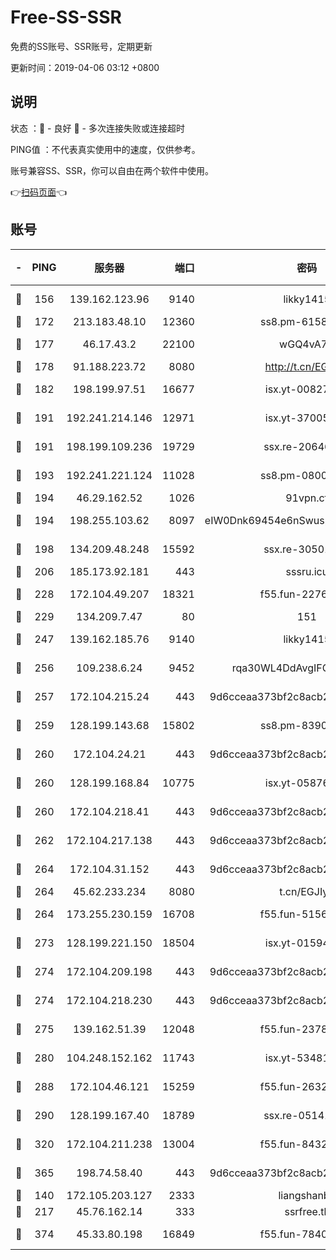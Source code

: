# Free-SS-SSR

免费的SS账号、SSR账号，定期更新

更新时间：2019-04-06 03:12 +0800

## 说明

状态     ：🙂 - 良好 🙁 - 多次连接失败或连接超时

PING值   ：不代表真实使用中的速度，仅供参考。

账号兼容SS、SSR，你可以自由在两个软件中使用。

👉[扫码页面](https://liesauer.github.io/Free-SS-SSR/)👈

## 账号

|-|PING|服务器|端口|密码|加密方式|区域|
|:----:|:----:|:-----:|-----:|:----:|:----:|:----:|
|🙂|156|139.162.123.96|9140|likky1415|aes-256-cfb|JP|
|🙂|172|213.183.48.10|12360|ss8.pm-61585593|rc4-md5|RU|
|🙂|177|46.17.43.2|22100|wGQ4vA7D|aes-256-gcm|RU|
|🙂|178|91.188.223.72|8080|http://t.cn/EGJIyrl|rc4-md5|RU|
|🙂|182|198.199.97.51|16677|isx.yt-00827286|aes-256-cfb|US|
|🙂|191|192.241.214.146|12971|isx.yt-37005229|aes-256-cfb|US|
|🙂|191|198.199.109.236|19729|ssx.re-20646999|aes-256-cfb|US|
|🙂|193|192.241.221.124|11028|ss8.pm-08004110|aes-256-cfb|US|
|🙂|194|46.29.162.52|1026|91vpn.cf|rc4-md5|RU|
|🙂|194|198.255.103.62|8097|eIW0Dnk69454e6nSwuspv9DmS201tQ0D|aes-256-cfb|US|
|🙂|198|134.209.48.248|15592|ssx.re-30501157|aes-256-cfb|US|
|🙂|206|185.173.92.181|443|sssru.icu|rc4-md5|RU|
|🙂|228|172.104.49.207|18321|f55.fun-22761918|aes-256-cfb|SG|
|🙂|229|134.209.7.47|80|151|chacha20|US|
|🙂|247|139.162.185.76|9140|likky1415|aes-256-cfb|DE|
|🙂|256|109.238.6.24|9452|rqa30WL4DdAvgIFG6Fs3znzTa|aes-256-cfb|FR|
|🙂|257|172.104.215.24|443|9d6cceaa373bf2c8acb22e60b6a58be6|aes-256-cfb|US|
|🙂|259|128.199.143.68|15802|ss8.pm-83903752|aes-256-cfb|SG|
|🙂|260|172.104.24.21|443|9d6cceaa373bf2c8acb22e60b6a58be6|aes-256-cfb|US|
|🙂|260|128.199.168.84|10775|isx.yt-05876249|aes-256-cfb|SG|
|🙂|260|172.104.218.41|443|9d6cceaa373bf2c8acb22e60b6a58be6|aes-256-cfb|US|
|🙂|262|172.104.217.138|443|9d6cceaa373bf2c8acb22e60b6a58be6|aes-256-cfb|US|
|🙂|264|172.104.31.152|443|9d6cceaa373bf2c8acb22e60b6a58be6|aes-256-cfb|US|
|🙂|264|45.62.233.234|8080|t.cn/EGJIyrl|rc4-md5|CA|
|🙂|264|173.255.230.159|16708|f55.fun-51565775|aes-256-cfb|US|
|🙂|273|128.199.221.150|18504|isx.yt-01594022|aes-256-cfb|SG|
|🙂|274|172.104.209.198|443|9d6cceaa373bf2c8acb22e60b6a58be6|aes-256-cfb|US|
|🙂|274|172.104.218.230|443|9d6cceaa373bf2c8acb22e60b6a58be6|aes-256-cfb|US|
|🙂|275|139.162.51.39|12048|f55.fun-23786440|aes-256-cfb|SG|
|🙂|280|104.248.152.162|11743|isx.yt-53481002|aes-256-cfb|SG|
|🙂|288|172.104.46.121|15259|f55.fun-26327483|aes-256-cfb|SG|
|🙂|290|128.199.167.40|18789|ssx.re-05141157|aes-256-cfb|SG|
|🙂|320|172.104.211.238|13004|f55.fun-84327083|aes-256-cfb|US|
|🙂|365|198.74.58.40|443|9d6cceaa373bf2c8acb22e60b6a58be6|aes-256-cfb|US|
|🙂|140|172.105.203.127|2333|liangshanbo|chacha20|JP|
|🙂|217|45.76.162.14|333|ssrfree.tk|rc4|SG|
|🙂|374|45.33.80.198|16849|f55.fun-78403202|aes-256-cfb|US|
